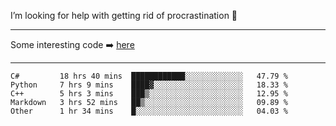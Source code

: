 I’m looking for help with getting rid of procrastination 🤔

-----

Some interesting code :arrow_right: [here](https://github.com/zhen8838/playground)

-----

<!--START_SECTION:waka-->
```text
C#         18 hrs 40 mins  ████████████░░░░░░░░░░░░░   47.79 % 
Python     7 hrs 9 mins    ████▓░░░░░░░░░░░░░░░░░░░░   18.33 % 
C++        5 hrs 3 mins    ███▒░░░░░░░░░░░░░░░░░░░░░   12.95 % 
Markdown   3 hrs 52 mins   ██▒░░░░░░░░░░░░░░░░░░░░░░   09.89 % 
Other      1 hr 34 mins    █░░░░░░░░░░░░░░░░░░░░░░░░   04.03 % 
```
<!--END_SECTION:waka-->

<!--
**zhen8838/zhen8838** is a ✨ _special_ ✨ repository because its `README.md` (this file) appears on your GitHub profile.

Here are some ideas to get you started:

- 🔭 I’m currently working on ...
- 🌱 I’m currently learning ...
- 👯 I’m looking to collaborate on ...
 ...
- 💬 Ask me about ...
- 📫 How to reach me: ...
- 😄 Pronouns: ...
- ⚡ Fun fact: ...
-->
